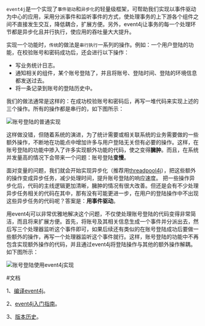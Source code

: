 `event4j`是一个实现了`事件驱动`和`异步化`的轻量级框架，可帮助我们实现以事件驱动为中心的应用，采用分派事件和监听事件的方式，使处理事务的上下游各个组件之间不直接发生交互，降低耦合，扩展方便。另外，event4j让事务的每一个处理环节都是异步化且并行执行，使应用的吞吐量大大提升。

实现一个功能时，`传统`的做法是`串行执行`一系列的操作。例如：一个用户登陆的功能，在校验账号和密码成功后，还会进行以下操作：
* 写业务统计日志。
* 通知相关的组件，某个账号登陆了，并且将账号、登陆时间、登陆的环境信息都发送过去。
* 将一条记录到账号的登陆历史中。

我们的做法通常是这样的：在成功校验账号和密码后，再写一堆代码来实现上述的三个操作。所有的操作都是串行的，如下图所示：

![账号登陆的普通实现](http://img0.ph.126.net/_ER36d2FiONGuOsq2E7SDw==/1135751531045032521.png)

这样做没错，但随着系统的演进，为了统计需要或相关联系统的业务需要做的一些额外操作，不断地在功能点中增加许多与用户登陆无关但有必要的操作。这样，在账号登陆的功能中掺入了许多实现额外功能的代码，使之变得**臃肿**。而且，在系统并发量高的情况下会带来一个问题：账号登陆**变慢**。

面对变量的问题，我们就会开始实现异步化（推荐用[threadpool4j](https://github.com/aofeng/threadpool4j)），把这些额外的操作变成异步任务，减少处理时间，提升账号登陆的响应速度。
把一些操作异步化后，代码的主线逻辑更加清晰，臃肿的情况有很大改善。但还是会有不少处理异步任务相关的代码在其中，那有没有可能更进一步，在用户的登陆操作中不出现这些异步任务的代码呢？答案是：**用事件驱动**。

用event4j可以非常优雅地解决这个问题，不仅使处理账号登陆的代码变得非常简洁，而且将来扩展方便。首先，将账号及其相关信息生成一个事件并分派出去，然后写三个处理器监听这个事件即可，如果后续还有类似的在账号登陆成功后要做一些额外的操作，再写一个处理器监听这个事件就行。这样，账号登陆的功能中不再包含实现额外操作的代码，并且通过event4j将登陆操作与其他的额外操作解耦。如下图所示：

![账号登陆使用event4j实现](http://img2.ph.126.net/pQ5M0xIQlYQ8B0M_TPMz7A==/3098476543648143866.png)

#文档

1、[编译event4j](https://github.com/aofeng/event4j/wiki/%E7%BC%96%E8%AF%91event4j)。

2、[event4j入门指南](https://github.com/aofeng/event4j/wiki/event4j%E4%BD%BF%E7%94%A8%E6%8C%87%E5%8D%97)。

3、[版本历史](https://github.com/aofeng/threadpool4j/wiki/%E7%89%88%E6%9C%AC%E5%8E%86%E5%8F%B2)。

